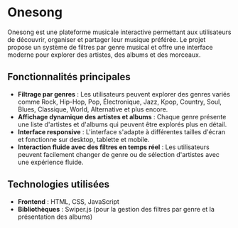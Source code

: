 # Onesong

Onesong est une plateforme musicale interactive permettant aux utilisateurs de découvrir, organiser et partager leur musique préférée. Le projet propose un système de filtres par genre musical et offre une interface moderne pour explorer des artistes, des albums et des morceaux.

## Fonctionnalités principales

- **Filtrage par genres** : Les utilisateurs peuvent explorer des genres variés comme Rock, Hip-Hop, Pop, Électronique, Jazz, Kpop, Country, Soul, Blues, Classique, World, Alternative et plus encore.
- **Affichage dynamique des artistes et albums** : Chaque genre présente une liste d'artistes et d'albums qui peuvent être explorés plus en détail.
- **Interface responsive** : L'interface s'adapte à différentes tailles d'écran et fonctionne sur desktop, tablette et mobile.
- **Interaction fluide avec des filtres en temps réel** : Les utilisateurs peuvent facilement changer de genre ou de sélection d'artistes avec une expérience fluide.

## Technologies utilisées

- **Frontend** : HTML, CSS, JavaScript
- **Bibliothèques** : Swiper.js (pour la gestion des filtres par genre et la présentation des albums)

